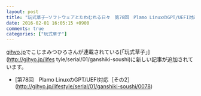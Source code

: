 ```yaml
---
layout: post
title: "玩式草子─ソフトウェアとたわむれる日々　第78回　Plamo LinuxのGPT/UEFI対応［その2］"
date: 2016-02-01 16:05:15 +0900
comments: true
categories: ["玩式草子"]
---
```


[gihyo.jp](http://gihyo.jp/)でこじまみつひろさんが連載されている[「玩式草子」](http://gihyo.jp/lifes
tyle/serial/01/ganshiki-soushi)に新しい記事が追加されています。

* [第78回　Plamo LinuxのGPT/UEFI対応［その2］(http://gihyo.jp/lifestyle/serial/01/ganshiki-soushi/0078)
